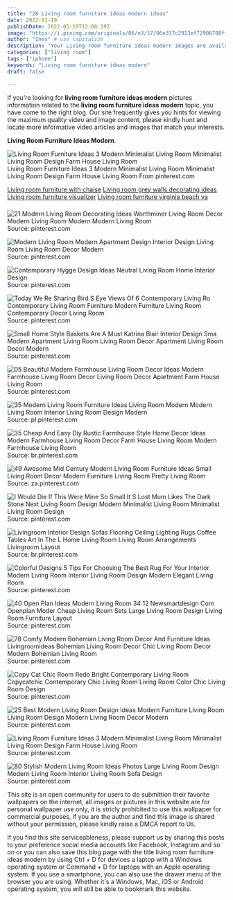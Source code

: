 ```yaml
---
title: "28 Living room furniture ideas modern ideas"
date: 2022-01-19
publishDate: 2022-05-19T12:08:19Z
image: "https://i.pinimg.com/originals/06/e3/17/06e317c2913ef72906708ff9cb120859.jpg"
author: "Ines" # use capitalize
description: "Your Living room furniture ideas modern images are available. Living room furniture ideas modern are a topic that is being searched for and liked by netizens now. You can Find and Download the Living room furniture ideas modern files here. Download all royalty-free photos."
categories: ["living room"]
tags: ["iphone"]
keywords: "Living room furniture ideas modern"
draft: false

---
```


If you're looking for **living room furniture ideas modern** pictures information related to the **living room furniture ideas modern** topic, you have come to the right  blog.  Our site frequently  gives you  hints  for viewing  the maximum  quality video and image  content, please kindly hunt and locate more informative video articles and images  that match your interests.

**Living Room Furniture Ideas Modern**. 

![Living Room Furniture Ideas 3 Modern Minimalist Living Room Minimalist Living Room Design Farm House Living Room](https://i.pinimg.com/564x/33/ae/af/33aeaf30749b2b61488a7b63ca8ad752.jpg "Living Room Furniture Ideas 3 Modern Minimalist Living Room Minimalist Living Room Design Farm House Living Room")
Living Room Furniture Ideas 3 Modern Minimalist Living Room Minimalist Living Room Design Farm House Living Room From pinterest.com

[Living room furniture with chaise](/living-room-furniture-with-chaise/)
[Living room grey walls decorating ideas](/living-room-grey-walls-decorating-ideas/)
[Living room furniture visualizer](/living-room-furniture-visualizer/)
[Living room furniture virginia beach va](/living-room-furniture-virginia-beach-va/)



### 

 


![21 Modern Living Room Decorating Ideas Worthminer Living Room Decor Modern Living Room Modern Modern Living Room](https://i.pinimg.com/originals/90/f0/81/90f0813377b428ea2983d5a7efd01932.jpg "21 Modern Living Room Decorating Ideas Worthminer Living Room Decor Modern Living Room Modern Modern Living Room")
Source: pinterest.com

 

![Modern Living Room Modern Apartment Design Interior Design Living Room Living Room Decor Modern](https://i.pinimg.com/564x/10/00/fa/1000fa0bcb633dad6f72bed33a8436f6.jpg "Modern Living Room Modern Apartment Design Interior Design Living Room Living Room Decor Modern")
Source: pinterest.com

 

![Contemporary Hygge Design Ideas Neutral Living Room Home Interior Design](https://i.pinimg.com/736x/e9/9c/41/e99c41406479598172933dc424e28504.jpg "Contemporary Hygge Design Ideas Neutral Living Room Home Interior Design")
Source: pinterest.com

 

![Today We Re Sharing Bird S Eye Views Of 6 Contemporary Living Ro Contemporary Living Room Furniture Modern Furniture Living Room Contemporary Decor Living Room](https://i.pinimg.com/736x/2f/5c/15/2f5c1535af55de798a450d7ed642cff2.jpg "Today We Re Sharing Bird S Eye Views Of 6 Contemporary Living Ro Contemporary Living Room Furniture Modern Furniture Living Room Contemporary Decor Living Room")
Source: pinterest.com

 

![Small Home Style Baskets Are A Must Katrina Blair Interior Design Sma Modern Apartment Living Room Living Room Decor Apartment Living Room Decor Modern](https://i.pinimg.com/564x/08/ec/21/08ec2142b531c2055c2accf93a43bd91.jpg "Small Home Style Baskets Are A Must Katrina Blair Interior Design Sma Modern Apartment Living Room Living Room Decor Apartment Living Room Decor Modern")
Source: pinterest.com

 

![05 Beautiful Modern Farmhouse Living Room Decor Ideas Modern Farmhouse Living Room Decor Living Room Decor Apartment Farm House Living Room](https://i.pinimg.com/originals/6a/60/66/6a60666a6c456241eea94d11b2beeb01.jpg "05 Beautiful Modern Farmhouse Living Room Decor Ideas Modern Farmhouse Living Room Decor Living Room Decor Apartment Farm House Living Room")
Source: pinterest.com

 

![35 Modern Living Room Furniture Ideas Living Room Modern Modern Living Room Interior Living Room Design Modern](https://i.pinimg.com/originals/e7/14/1a/e7141a3da170d204fb2997046d0981e9.jpg "35 Modern Living Room Furniture Ideas Living Room Modern Modern Living Room Interior Living Room Design Modern")
Source: pl.pinterest.com

 

![35 Cheap And Easy Diy Rustic Farmhouse Style Home Decor Ideas Modern Farmhouse Living Room Decor Farm House Living Room Modern Farmhouse Living Room](https://i.pinimg.com/originals/d9/43/1a/d9431afd0a8bfbcfaa7c3ae34283e24b.jpg "35 Cheap And Easy Diy Rustic Farmhouse Style Home Decor Ideas Modern Farmhouse Living Room Decor Farm House Living Room Modern Farmhouse Living Room")
Source: br.pinterest.com

 

![49 Awesome Mid Century Modern Living Room Furniture Ideas Small Living Room Decor Modern Furniture Living Room Pretty Living Room](https://i.pinimg.com/originals/3f/f1/6c/3ff16c4212910e03cc0b40b9a736e34e.jpg "49 Awesome Mid Century Modern Living Room Furniture Ideas Small Living Room Decor Modern Furniture Living Room Pretty Living Room")
Source: za.pinterest.com

 

![I Would Die If This Were Mine So Small It S Lost Mum Likes The Dark Stone Next Living Room Design Modern Minimalist Living Room Minimalist Living Room Design](https://i.pinimg.com/736x/57/08/34/57083420ae1bb5389d36c00c1e4ee300--contemporary-living-rooms-minimalist-living-rooms.jpg "I Would Die If This Were Mine So Small It S Lost Mum Likes The Dark Stone Next Living Room Design Modern Minimalist Living Room Minimalist Living Room Design")
Source: pinterest.com

 

![Livingroom Interior Design Sofas Flooring Ceiling Lighting Rugs Coffee Tables Art In The L Home Living Room Living Room Arrangements Livingroom Layout](https://i.pinimg.com/originals/5a/8e/03/5a8e033c2c9d4b2a0ad8b553770cd23a.jpg "Livingroom Interior Design Sofas Flooring Ceiling Lighting Rugs Coffee Tables Art In The L Home Living Room Living Room Arrangements Livingroom Layout")
Source: br.pinterest.com

 

![Colorful Designs 5 Tips For Choosing The Best Rug For Your Interior Modern Living Room Interior Living Room Design Modern Elegant Living Room](https://i.pinimg.com/originals/8e/24/d2/8e24d2877fe001d38cfb1819c9bde0bd.jpg "Colorful Designs 5 Tips For Choosing The Best Rug For Your Interior Modern Living Room Interior Living Room Design Modern Elegant Living Room")
Source: pinterest.com

 

![40 Open Plan Ideas Modern Living Room 34 12 Newsmartdesign Com Openplan Moder Cheap Living Room Sets Large Living Room Design Living Room Furniture Layout](https://i.pinimg.com/736x/42/3e/41/423e41954f348076c7f0b8f978a68db7.jpg "40 Open Plan Ideas Modern Living Room 34 12 Newsmartdesign Com Openplan Moder Cheap Living Room Sets Large Living Room Design Living Room Furniture Layout")
Source: pinterest.com

 

![78 Comfy Modern Bohemian Living Room Decor And Furniture Ideas Livingroomideas Bohemian Living Room Decor Chic Living Room Decor Modern Bohemian Living Room](https://i.pinimg.com/originals/22/c3/54/22c35487aa9994663a373dd004151a34.jpg "78 Comfy Modern Bohemian Living Room Decor And Furniture Ideas Livingroomideas Bohemian Living Room Decor Chic Living Room Decor Modern Bohemian Living Room")
Source: pinterest.com

 

![Copy Cat Chic Room Redo Bright Contemporary Living Room Copycatchic Contemporary Chic Living Room Living Room Color Chic Living Room Design](https://i.pinimg.com/736x/e6/42/7c/e6427c680466f1e99bf1858b0f480c69--white-living-rooms-contemporary-living-rooms.jpg "Copy Cat Chic Room Redo Bright Contemporary Living Room Copycatchic Contemporary Chic Living Room Living Room Color Chic Living Room Design")
Source: pinterest.com

 

![25 Best Modern Living Room Design Ideas Modern Furniture Living Room Living Room Design Modern Living Room Decor Modern](https://i.pinimg.com/originals/c9/e2/75/c9e2753fb06f22a9408b9fce3be8cfad.jpg "25 Best Modern Living Room Design Ideas Modern Furniture Living Room Living Room Design Modern Living Room Decor Modern")
Source: pinterest.com

 

![Living Room Furniture Ideas 3 Modern Minimalist Living Room Minimalist Living Room Design Farm House Living Room](https://i.pinimg.com/564x/33/ae/af/33aeaf30749b2b61488a7b63ca8ad752.jpg "Living Room Furniture Ideas 3 Modern Minimalist Living Room Minimalist Living Room Design Farm House Living Room")
Source: pinterest.com

 

![80 Stylish Modern Living Room Ideas Photos Large Living Room Design Modern Living Room Interior Living Room Sofa Design](https://i.pinimg.com/originals/06/e3/17/06e317c2913ef72906708ff9cb120859.jpg "80 Stylish Modern Living Room Ideas Photos Large Living Room Design Modern Living Room Interior Living Room Sofa Design")
Source: pinterest.com

 

This site is an open community for users to do submittion their favorite wallpapers on the internet, all images or pictures in this website are for personal wallpaper use only, it is stricly prohibited to use this wallpaper for commercial purposes, if you are the author and find this image is shared without your permission, please kindly raise a DMCA report to Us.

If you find this site serviceableness, please support us by sharing this posts to your preference social media accounts like Facebook, Instagram and so on or you can also save this blog page with the title living room furniture ideas modern by using Ctrl + D for devices a laptop with a Windows operating system or Command + D for laptops with an Apple operating system. If you use a smartphone, you can also use the drawer menu of the browser you are using. Whether it's a Windows, Mac, iOS or Android operating system, you will still be able to bookmark this website.
